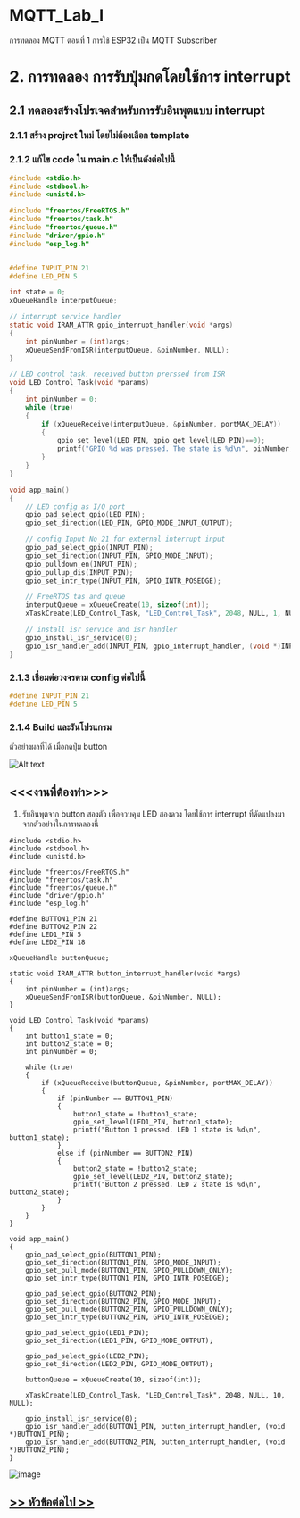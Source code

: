 # MQTT_Lab_I
การทดลอง MQTT ตอนที่ 1  การใช้ ESP32 เป็น MQTT Subscriber

# 2. การทดลอง การรับปุ่มกดโดยใช้การ interrupt

## 2.1 ทดลองสร้างโปรเจคสำหรับการรับอินพุตแบบ interrupt

### 2.1.1 สร้าง projrct ใหม่ โดยไม่ต้องเลือก template

### 2.1.2 แก้ไข code ใน main.c ให้เป็นดังต่อไปนี้

```c
#include <stdio.h>
#include <stdbool.h>
#include <unistd.h>

#include "freertos/FreeRTOS.h"
#include "freertos/task.h"
#include "freertos/queue.h"
#include "driver/gpio.h"
#include "esp_log.h"


#define INPUT_PIN 21
#define LED_PIN 5

int state = 0;
xQueueHandle interputQueue;

// interrupt service handler
static void IRAM_ATTR gpio_interrupt_handler(void *args)
{
    int pinNumber = (int)args;
    xQueueSendFromISR(interputQueue, &pinNumber, NULL);
}

// LED control task, received button prerssed from ISR
void LED_Control_Task(void *params)
{
    int pinNumber = 0;
    while (true)
    {
        if (xQueueReceive(interputQueue, &pinNumber, portMAX_DELAY))
        {
            gpio_set_level(LED_PIN, gpio_get_level(LED_PIN)==0);
            printf("GPIO %d was pressed. The state is %d\n", pinNumber,  gpio_get_level(LED_PIN));
        }
    }
}

void app_main()
{
	// LED config as I/O port
    gpio_pad_select_gpio(LED_PIN);
    gpio_set_direction(LED_PIN, GPIO_MODE_INPUT_OUTPUT);

    // config Input No 21 for external interrupt input
    gpio_pad_select_gpio(INPUT_PIN);
    gpio_set_direction(INPUT_PIN, GPIO_MODE_INPUT);
    gpio_pulldown_en(INPUT_PIN);
    gpio_pullup_dis(INPUT_PIN);
    gpio_set_intr_type(INPUT_PIN, GPIO_INTR_POSEDGE);

    // FreeRTOS tas and queue
    interputQueue = xQueueCreate(10, sizeof(int));
    xTaskCreate(LED_Control_Task, "LED_Control_Task", 2048, NULL, 1, NULL);

    // install isr service and isr handler
    gpio_install_isr_service(0);
    gpio_isr_handler_add(INPUT_PIN, gpio_interrupt_handler, (void *)INPUT_PIN);
}

```

### 2.1.3 เชื่อมต่อวงจรตาม config ต่อไปนี้

```c
#define INPUT_PIN 21
#define LED_PIN 5
```

###  2.1.4 Build และรันโปรแกรม 

ตัวอย่างผลที่ได้ เมื่อกดปุ่ม button  

![Alt text](./Pictures/Picture-16.png)

## <<<งานที่ต้องทำ>>>

1. รับอินพุตจาก button สองตัว เพื่อควบคุม LED สองดวง โดยใช้การ interrupt ที่ดัดแปลงมาจากตัวอย่างในการทดลองนี้
```
#include <stdio.h>
#include <stdbool.h>
#include <unistd.h>

#include "freertos/FreeRTOS.h"
#include "freertos/task.h"
#include "freertos/queue.h"
#include "driver/gpio.h"
#include "esp_log.h"

#define BUTTON1_PIN 21
#define BUTTON2_PIN 22
#define LED1_PIN 5
#define LED2_PIN 18

xQueueHandle buttonQueue;

static void IRAM_ATTR button_interrupt_handler(void *args)
{
    int pinNumber = (int)args;
    xQueueSendFromISR(buttonQueue, &pinNumber, NULL);
}

void LED_Control_Task(void *params)
{
    int button1_state = 0;
    int button2_state = 0;
    int pinNumber = 0;

    while (true)
    {
        if (xQueueReceive(buttonQueue, &pinNumber, portMAX_DELAY))
        {
            if (pinNumber == BUTTON1_PIN)
            {
                button1_state = !button1_state;
                gpio_set_level(LED1_PIN, button1_state);
                printf("Button 1 pressed. LED 1 state is %d\n", button1_state);
            }
            else if (pinNumber == BUTTON2_PIN)
            {
                button2_state = !button2_state;
                gpio_set_level(LED2_PIN, button2_state);
                printf("Button 2 pressed. LED 2 state is %d\n", button2_state);
            }
        }
    }
}

void app_main()
{
    gpio_pad_select_gpio(BUTTON1_PIN);
    gpio_set_direction(BUTTON1_PIN, GPIO_MODE_INPUT);
    gpio_set_pull_mode(BUTTON1_PIN, GPIO_PULLDOWN_ONLY);
    gpio_set_intr_type(BUTTON1_PIN, GPIO_INTR_POSEDGE);

    gpio_pad_select_gpio(BUTTON2_PIN);
    gpio_set_direction(BUTTON2_PIN, GPIO_MODE_INPUT);
    gpio_set_pull_mode(BUTTON2_PIN, GPIO_PULLDOWN_ONLY);
    gpio_set_intr_type(BUTTON2_PIN, GPIO_INTR_POSEDGE);

    gpio_pad_select_gpio(LED1_PIN);
    gpio_set_direction(LED1_PIN, GPIO_MODE_OUTPUT);

    gpio_pad_select_gpio(LED2_PIN);
    gpio_set_direction(LED2_PIN, GPIO_MODE_OUTPUT);

    buttonQueue = xQueueCreate(10, sizeof(int));

    xTaskCreate(LED_Control_Task, "LED_Control_Task", 2048, NULL, 10, NULL);

    gpio_install_isr_service(0);
    gpio_isr_handler_add(BUTTON1_PIN, button_interrupt_handler, (void *)BUTTON1_PIN);
    gpio_isr_handler_add(BUTTON2_PIN, button_interrupt_handler, (void *)BUTTON2_PIN);
}

```
![image](https://github.com/Nanapon2002/MQTT_Lab_II/assets/115066356/5ca44bc3-553b-473c-a4ff-521f56b98473)

##  [>> หัวข้อต่อไป >>](./MQTT_Sheet_Lab_II_3.md) 
